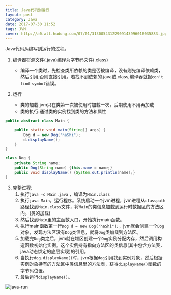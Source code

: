 ```yaml
---
title: Java代码到运行
layout: post
category: Java
date: 2017-07-30 11:52
tags: JVM
cover: http://a0.att.hudong.com/07/01/31300543122909143996016035883.jpg
---
```


Java代码从编写到运行的过程。

1. 编译器将源文件(.java)编译为字节码文件(.class)
	* 编译一个类时，先检查类所依赖的类是否被编译，没有则先编译依赖类，然后引用;否则直接引用。若找不到依赖的.java或.class,编译器就报`con't find symbol`错误。

2. 运行
	* 类的加载:jvm只在类第一次被使用时加载一次，后期使用不用再加载
	* 类的执行:通过类的实例找到类的方法和属性

```java
public abstract class Main {

    public static void main(String[] args) {
        Dog d = new Dog("haShi");
        d.displayName();
    }
}

class Dog {
    private String name;
    public Dog(String name) {this.name = name;}
    public void displayName() {System.out.println(name);}
}
```

3. 完整过程:
	1. 执行`java -c Main.java` ，编译为`Main.class`
	2. 执行`java Main`，运行程序。系统启动一个jvm进程，jvm进程从`classpath`路径找到`Main.class`文件，将`Main`的类信息加载到运行时数据区的方法区内。(类的加载)
	3. 然后找到`Main`里的主函数入口，开始执行main函数。
	4. 执行main函数第一行`Dog d = new Dog("haShi");`，jvm就会创建一个`Dog`对象，发现方法区没有`Dog`类信息，就将`Dog`类加载到方法区。
	5. 加载完`Dog`类之后，jvm就在堆区创建一个`Dog`实例分配内存，然后调用构造函数初始化实例。这个实例持有指向方法区的类信息(其中包含方法表，java动态绑定的底层实现)的引用。
	6. 当执行`dog.displayName()`时，jvm根据`dog`引用找到实例对象，然后根据实例对象持有的方法区中类信息里的方法表，获得`displayName()`函数的字节码位置。
	7. 最后运行`displayName()`。

![java-run](http://image.youcute.cn/17-7-30/80648335.jpg)

